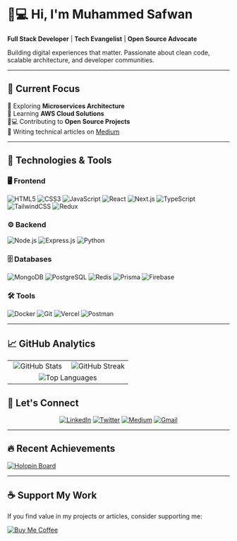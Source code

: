 # 👨💻 Hi, I'm Muhammed Safwan

**Full Stack Developer** | **Tech Evangelist** | **Open Source Advocate**

Building digital experiences that matter. Passionate about clean code, scalable architecture, and developer communities.

---

## 🎯 Current Focus

🔭 Exploring **Microservices Architecture**  
🌱 Learning **AWS Cloud Solutions**  
👨💻 Contributing to **Open Source Projects**  
📝 Writing technical articles on [Medium](https://medium.com/@mesafwan07)

---

## 🚀 Technologies & Tools

### 🖥 Frontend
![HTML5](https://img.shields.io/badge/HTML5-E34F26?style=for-the-badge&logo=html5&logoColor=white)
![CSS3](https://img.shields.io/badge/CSS3-1572B6?style=for-the-badge&logo=css3&logoColor=white)
![JavaScript](https://img.shields.io/badge/JavaScript-F7DF1E?style=for-the-badge&logo=javascript&logoColor=black) 
![React](https://img.shields.io/badge/React-20232a?style=for-the-badge&logo=react&logoColor=61DAFB) 
![Next.js](https://img.shields.io/badge/Next.js-000000?style=for-the-badge&logo=nextdotjs&logoColor=white) 
![TypeScript](https://img.shields.io/badge/TypeScript-3178C6?style=flat&logo=typescript&logoColor=white)
![TailwindCSS](https://img.shields.io/badge/TailwindCSS-06B6D4?style=for-the-badge&logo=tailwindcss&logoColor=white) 
![Redux](https://img.shields.io/badge/Redux-764ABC?style=for-the-badge&logo=redux&logoColor=white) 

### ⚙ Backend
![Node.js](https://img.shields.io/badge/Node.js-43853D?style=for-the-badge&logo=node.js&logoColor=white) 
![Express.js](https://img.shields.io/badge/Express.js-000000?style=for-the-badge&logo=express&logoColor=white) 
![Python](https://img.shields.io/badge/Python-blue?style=for-the-badge&logo=python&logoColor=white)

### 🗄 Databases
![MongoDB](https://img.shields.io/badge/MongoDB-4EA94B?style=for-the-badge&logo=mongodb&logoColor=white) 
![PostgreSQL](https://img.shields.io/badge/PostgreSQL-blue?style=for-the-badge&logo=postgresql&logoColor=white)
![Redis](https://img.shields.io/badge/Redis-DC382D?style=for-the-badge&logo=redis&logoColor=white) 
![Prisma](https://img.shields.io/badge/Prisma-2D3748?style=for-the-badge&logo=prisma&logoColor=white) 
![Firebase](https://img.shields.io/badge/Firebase-FFCA28?style=for-the-badge&logo=firebase&logoColor=black) 

### 🛠 Tools
![Docker](https://img.shields.io/badge/Docker-2496ED?style=for-the-badge&logo=docker&logoColor=white) 
![Git](https://img.shields.io/badge/Git-F05032?style=for-the-badge&logo=git&logoColor=white) 
![Vercel](https://img.shields.io/badge/Vercel-000000?style=for-the-badge&logo=vercel&logoColor=white) 
![Postman](https://img.shields.io/badge/Postman-FF6C37?style=for-the-badge&logo=postman&logoColor=white) 

---

## 📈 GitHub Analytics

<table align="center">
  <tr>
    <td align="center" width="50%">
      <img src="https://github-readme-stats.vercel.app/api?username=me-safwan-07&show_icons=true&theme=radical&rank_icon=github" 
           alt="GitHub Stats" />
    </td>
    <td align="center" width="50%">
      <img src="https://github-readme-streak-stats.herokuapp.com?user=me-safwan-07&theme=radical&date_format=M%20j%5B%2C%20Y%5D" 
           alt="GitHub Streak" />
    </td>
  </tr>
  <tr>
    <td colspan="2" align="center">
      <img src="https://github-readme-stats.vercel.app/api/top-langs/?username=me-safwan-07&layout=compact&theme=radical&langs_count=8" 
           alt="Top Languages" />
    </td>
  </tr>
</table>


## 💬 Let's Connect

<div align="center">

[![LinkedIn](https://img.shields.io/badge/-LinkedIn-0A66C2?style=for-the-badge&logo=linkedin)](https://linkedin.com/in/muhammed-safwan-1bab1b25b)
[![Twitter](https://img.shields.io/badge/-Twitter-1DA1F2?style=for-the-badge&logo=twitter)](https://x.com/me_safwan_07)
[![Medium](https://img.shields.io/badge/-Medium-000000?style=for-the-badge&logo=medium)](https://medium.com/@mesafwan07)
[![Gmail](https://img.shields.io/badge/-Gmail-EA4335?style=for-the-badge&logo=gmail)](mailto:mesafwan07@gmail.com)

</div>

---

## 🔥 Recent Achievements

[![Holopin Board](https://holopin.me/mesafwan07)](https://holopin.io/@mesafwan07)

<!--
---

## 💡 Featured Projects

### 1. E-Commerce Platform (Full Stack)
**Next.js | TypeScript | Node.js | MongoDB**  
Modern e-commerce solution with real-time inventory management and payment integration

### 2. Dev Community Platform (Open Source)
**React | Express | PostgreSQL**  
Developer-focused social platform with code collaboration features

### 3. AI-Powered Blog Generator
**Python | FastAPI | GPT-3.5**  
Automated content creation tool with AI integration

---
## 📝 Latest Blog Posts
<!-- BLOG-POST-LIST:START -->
<!--
- [Optimizing React Performance with Memoization](https://medium.com/@mesafwan07/optimizing-react-performance-9a2b3a4e5d6f)
- [Building Scalable Microservices with Docker](https://medium.com/@mesafwan07/microservices-docker-guide-8c1d2e3f4a5b)
- [TypeScript Best Practices for Enterprise Apps](https://medium.com/@mesafwan07/typescript-best-practices-6d7e8f9a4c2e)
<!-- BLOG-POST-LIST:END -->

---

## ☕ Support My Work

If you find value in my projects or articles, consider supporting me:

<a href="https://www.buymeacoffee.com/mesafwan07" target="_blank">
  <img src="https://img.shields.io/badge/Buy_Me_A_Coffee-FFDD00?style=for-the-badge&logo=buy-me-a-coffee&logoColor=black" alt="Buy Me Coffee">
</a>
